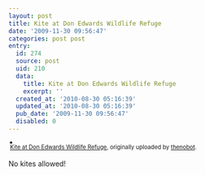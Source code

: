```yaml
---
layout: post
title: Kite at Don Edwards Wildlife Refuge
date: '2009-11-30 09:56:47'
categories: post post
entry:
  id: 274
  source: post
  uid: 210
  data:
    title: Kite at Don Edwards Wildlife Refuge
    excerpt: ''
  created_at: '2010-08-30 05:16:39'
  updated_at: '2010-08-30 05:16:39'
  pub_date: '2009-11-30 09:56:47'
  disabled: 0
---
```


<div style="text-align: left; padding: 3px;">
<a href="http://www.flickr.com/photos/thenobot/4144626987/" title="photo sharing"><img src="https://farm3.static.flickr.com/2555/4144626987_e631318b21.jpg" style="border: solid 2px #000000;" alt="" /></a>
<br />
<span style="font-size: 0.8em; margin-top: 0px;"><a href="http://www.flickr.com/photos/thenobot/4144626987/">Kite at Don Edwards Wildlife Refuge</a>, originally uploaded by <a href="http://www.flickr.com/people/thenobot/">thenobot</a>.</span>
</div>
<p>
No kites allowed!
</p>
